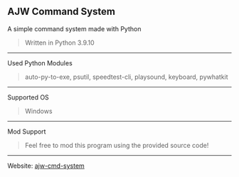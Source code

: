 AJW Command System
-------------------------------------------
A simple command system made with Python
>Written in Python 3.9.10
___________________________________________
Used Python Modules
>auto-py-to-exe, psutil, speedtest-cli, playsound, keyboard, pywhatkit
___________________________________________
Supported OS
>Windows
___________________________________________
Mod Support
>Feel free to mod this program using the provided source code!
___________________________________________
Website: [ajw-cmd-system](https://sites.google.com/view/ajw-cmd-system/) 
